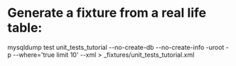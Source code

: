 # Generate a fixture from a real life table:
mysqldump test unit_tests_tutorial --no-create-db --no-create-info -uroot -p --where='true limit 10' --xml > _fixtures/unit_tests_tutorial.xml
